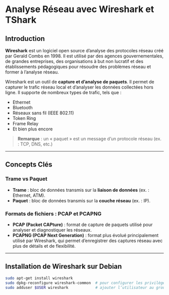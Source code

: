 # Analyse Réseau avec Wireshark et TShark

## Introduction

**Wireshark** est un logiciel open source d’analyse des protocoles réseau créé par Gerald Combs en 1998. Il est utilisé par des agences gouvernementales, de grandes entreprises, des organisations à but non lucratif et des établissements pédagogiques pour résoudre des problèmes réseau et former à l’analyse réseau.

Wireshark est un outil de **capture et d’analyse de paquets**. Il permet de capturer le trafic réseau local et d’analyser les données collectées hors ligne. Il supporte de nombreux types de trafic, tels que :
- Ethernet
- Bluetooth
- Réseaux sans fil (IEEE 802.11)
- Token Ring
- Frame Relay
- Et bien plus encore

> **Remarque** : un « paquet » est un message d’un protocole réseau (ex. : TCP, DNS, etc.)

---

## Concepts Clés

### Trame vs Paquet

- **Trame** : bloc de données transmis sur la **liaison de données** (ex. : Ethernet, ATM).
- **Paquet** : bloc de données transmis sur la **couche réseau** (ex. : IP).

### Formats de fichiers : PCAP et PCAPNG

- **PCAP (Packet CAPture)** : format de capture de paquets utilisé pour analyser et diagnostiquer les réseaux.
- **PCAPNG (PCAP Next Generation)** : format plus évolué principalement utilisé par Wireshark, qui permet d’enregistrer des captures réseau avec plus de détails et de flexibilité.

---

## Installation de Wireshark sur Debian

```bash
sudo apt-get install wireshark
sudo dpkg-reconfigure wireshark-common  # pour configurer les privilèges utilisateurs
sudo adduser $USER wireshark            # ajouter l’utilisateur au groupe Wireshark
